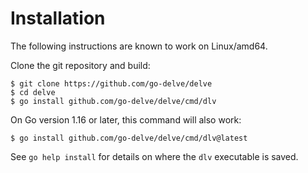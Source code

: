 # Installation
The following instructions are known to work on Linux/amd64.

Clone the git repository and build:

```
$ git clone https://github.com/go-delve/delve
$ cd delve
$ go install github.com/go-delve/delve/cmd/dlv
```

On Go version 1.16 or later, this command will also work:

```
$ go install github.com/go-delve/delve/cmd/dlv@latest
```

See `go help install` for details on where the `dlv` executable is saved.
